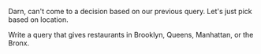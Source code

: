 Darn, can't come to a decision based on our previous query. Let's just pick
based on location.

Write a query that gives restaurants in Brooklyn, Queens, Manhattan,
or the Bronx.